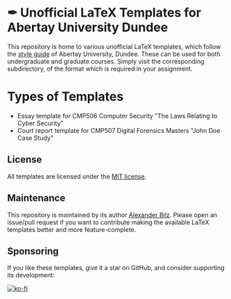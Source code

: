 # ✒ Unofficial LaTeX Templates for Abertay University Dundee
This repository is home to various unofficial LaTeX templates, which follow the [style guide](https://intranet.abertay.ac.uk/library/digital-skills/abertaystyleguidance/) of Abertay University, Dundee. These can be used for both undergraduate and graduate courses. Simply visit the corresponding subdirectory, of the format which is required in your assignment.

# Types of Templates
- Essay template for CMP506 Computer Security "The Laws Relating to Cyber Security"
- Court report template for CMP507 Digital Forensics Masters "John Doe Case Study"

## License

All templates are licensed under the [MIT license](https://github.com/lxndrblz/Abertay-University-LaTeX-Templates/blob/master/LICENSE).

## Maintenance

This repository is maintained by its author [Alexander Bilz](https://github.com/lxndrblz). Please open an issue/pull request if you want to contribute making the available LaTeX templates better and more feature-complete.

## Sponsoring

If you like these templates, give it a star on GitHub, and consider supporting its development:

[![ko-fi](https://www.ko-fi.com/img/githubbutton_sm.svg)](https://ko-fi.com/lxndrblz/)
